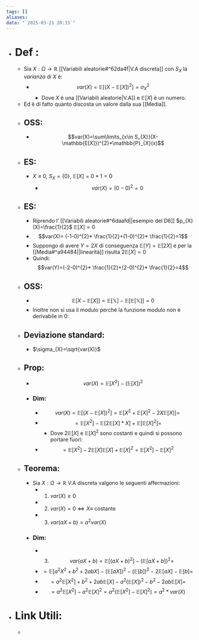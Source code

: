 ```yaml
---
tags: []
aliases: 
data: "`2025-03-21 20:33`"
---
```

- # Def :
	-  Sia $X:\Omega \to \mathbb{R}$ [[Variabili aleatorie#^62da4f|V.A discreta]] con $S_{X}$ la _varianza_ di $X$ è:
		- $$var(X)= \mathbb{E}[(X-\mathbb{E}[X])^{2}]=\sigma^{2}_{X}$$
			- Dove $X$ è una [[Variabili aleatorie|V.A]] e $\mathbb{E}[X]$ è un numero.
	- Ed è di fatto quanto discosta un valore dalla sua [[Media]].
	- ## OSS:
		- $$var(X)=\sum\limits_{x\in S_{X}}(X-\mathbb{E[X]})^{2}*\mathbb{P}_{X}(x)$$
	- ## ES:
		- $X \equiv 0$, $S_{X}=\{0\}$, $\mathbb{E}[X]=0*1=0$
			- $$var(X)=(0-0)^{2}=0$$
	- ## ES:
		- Riprendo l’ [[Variabili aleatorie#^6daafd||esempio del D6]] $p_{X}(X)=\frac{1}{2}$ $\mathbb{E}[X]=0$
		- $$var(X)= (-1-0)^{2}* \frac{1}{2}+(1-0)^{2}* \frac{1}{2}=1$$
		- Suppongo di avere $Y=2X$ di conseguenza $\mathbb{E}[Y]=\mathbb{E}[2X]$ e per la [[Media#^a94484||linearità]] risulta $2\mathbb{E}[X]=0$
		- Quindi: $$var(Y)=(-2-0)^{2}* \frac{1}{2}+(2-0)^{2}* \frac{1}{2}=4$$
	- ## OSS:
		- $$\mathbb{E}[X-\mathbb{E}[X]]=\mathbb{E[X]-\mathbb{E}[\mathbb{E}[X]]}=0$$
		- Inoltre non si usa il modulo perché la funzione modulo non è derivabile in 0:
	- ## Deviazione standard:
		- $\sigma_{X}=\sqrt{var(X)}$
	- ## Prop:
		- $$var(X)=\mathbb{E}[X^{2}]-(\mathbb{E}[X])^{2}$$
		- ### Dim:
			- $$var(X)=\mathbb{E}[(X-\mathbb{E}[X])^{2}]=\mathbb{E}[X^{2}+\mathbb{E}[X]^{2}- 2X \mathbb{E}[X]]=$$
			- $$=\mathbb{E}[X^{2}]-\mathbb{E}[2\mathbb{E}[X]*X]+\mathbb{E}[\mathbb{E}[X]^{2}]=$$
				- Dove $2\mathbb{E}[X]$ e $\mathbb{E}[X]^{2}$ sono costanti e quindi si possono portare fuori:
			- $$=\mathbb{E}[X^{2}]-2\mathbb{E}[X]\mathbb{E}[X]+\mathbb{E}[X]^{2}=\mathbb{E}[X^{2}]-\mathbb{E}[X]^{2}$$
	- ## Teorema:
		- Sia $X:\Omega\to \mathbb{R}$ V.A discreta valgono le seguenti affermazioni:
			- 1) $var(X)\ge 0$
			- 2) $var(X)=0\iff X\equiv$ costante
			- 3) $var(aX+b)=a^{2}var(X)$
		- ### Dim:
			- 3) $$var(aX+b)= \mathbb{E}[(aX+b)^{2}]-(\mathbb{E}[aX+b])^{2}=$$
			- $$=\mathbb{E}[a^{2}X^{2}+b^{2}+2abX]-(\mathbb{E}[aX])^{2}-(\mathbb{E}[b])^{2}-2\mathbb{E}[aX]-\mathbb{E}[b]=$$
			- $$=a^{2}\mathbb{E}[X^{2}]+b^{2}+2ab \mathbb{E}[X]-a^{2}(\mathbb{E}[X])^{2}-b^{2}-2ab \mathbb{E}[X]=$$
			- $$=a^{2}\mathbb{E}[X^{2}]-a^{2} \mathbb{E}[X]^{2}=a^{2}(\mathbb{E}[X^{2}]-\mathbb{E}[X]^{2})=a^{2}*var(X)$$
- # Link Utili:
	- 
